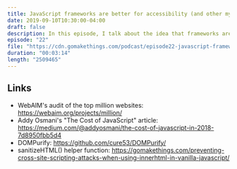 ```yaml
---
title: JavaScript frameworks are better for accessibility (and other myths)
date: 2019-09-10T10:30:00-04:00
draft: false
description: In this episode, I talk about the idea that frameworks are better for accessibility (and other framework myths).
episode: "22"
file: "https://cdn.gomakethings.com/podcast/episode22-javascript-frameworks-are-better-for-accessibility-and-other-myths.mp3"
duration: "00:03:14"
length: "2509465"
---
```


## Links

- WebAIM's audit of the top million websites: https://webaim.org/projects/million/
- Addy Osmani's "The Cost of JavaScript" article: https://medium.com/@addyosmani/the-cost-of-javascript-in-2018-7d8950fbb5d4
- DOMPurify: https://github.com/cure53/DOMPurify/
- sanitizeHTML() helper function: https://gomakethings.com/preventing-cross-site-scripting-attacks-when-using-innerhtml-in-vanilla-javascript/